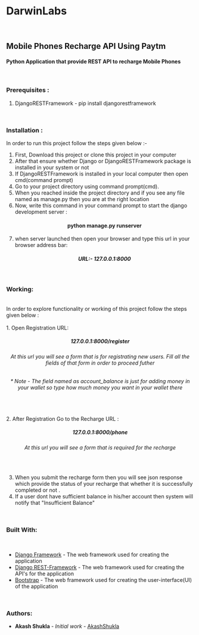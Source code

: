 # DarwinLabs
<br>
<h2>Mobile Phones Recharge API Using Paytm</h2> 

<h4>Python Application that provide REST API to recharge Mobile Phones</h4>

<br>

<h3>Prerequisites :</h3>

1. DjangoRESTFramework - pip install djangorestframework


<br>

<h3>Installation :</h3>

In order to run this project follow the steps given below :-

1. First, Download this project or clone this project in your computer
2. After that ensure whether Django or DjangoRESTFramework package is installed in your system or not 
3. If DjangoRESTFramework is installed in your local computer then open cmd(command prompt) 
4. Go to your project directory using command prompt(cmd).
5. When you reached inside the project directory and if you see any file named as manage.py then you are at the right location
6. Now, write this command in your command prompt  to start the django development server : <br><h4 align="center">python manage.py runserver</h4>
7. when server launched then open your browser and type this url in your browser address bar: <h5 align="center"> URL:- 127.0.0.1:8000 </h5>

<br>

<h3>Working:</h3>
<br>
In order to explore functionality or working of this project follow the steps given below :
<br>
<br>
1. Open Registration URL: <h5 align="center"> 127.0.0.1:8000/register</h5> 
 <h6 align="center"> At this url you will see a form that is for registrating new users. Fill all the fields of that form in order to proceed futher </h6>
  <h6 align="center">* Note -  The field named as account_balance is just for adding money in your wallet so type how much money you want in your wallet there</h6>
 <br>
 <br>
2. After Registration Go to the Recharge URL : <h5 align="center"> 127.0.0.1:8000/phone</h5> 
 <h6 align="center"> At this url you will see a form that is required for the recharge </h6>
 <br>
 
3. When you submit the recharge form then you will see json response which provide the status of your recharge that whether it is successfully completed or not .
4. If a user dont have sufficient balance in his/her account then system will notify that "Insufficient Balance"

<br>

<h3>Built With:</h3>
<br>

* [Django Framework](http://www.django-rest-framework.org/) - The web framework used for creating the application 
* [Django REST-Framework](https://www.djangoproject.com/) - The web framework used for creating the API's for the application
* [Bootstrap](http://getbootstrap.com/) - The web framework used for creating the user-interface(UI) of the application

<br>
<h3>Authors:</h3>

* **Akash Shukla** - *Initial work* - [AkashShukla](https://github.com/akash707)



